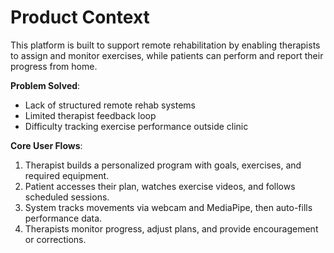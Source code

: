 # Product Context

This platform is built to support remote rehabilitation by enabling therapists to assign and monitor exercises, while patients can perform and report their progress from home.

**Problem Solved**:
- Lack of structured remote rehab systems
- Limited therapist feedback loop
- Difficulty tracking exercise performance outside clinic

**Core User Flows**:
1. Therapist builds a personalized program with goals, exercises, and required equipment.
2. Patient accesses their plan, watches exercise videos, and follows scheduled sessions.
3. System tracks movements via webcam and MediaPipe, then auto-fills performance data.
4. Therapists monitor progress, adjust plans, and provide encouragement or corrections.
